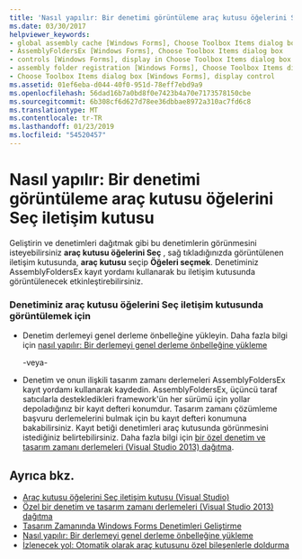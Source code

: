 ```yaml
---
title: 'Nasıl yapılır: Bir denetimi görüntüleme araç kutusu öğelerini Seç iletişim kutusu'
ms.date: 03/30/2017
helpviewer_keywords:
- global assembly cache [Windows Forms], Choose Toolbox Items dialog box
- AssemblyFoldersEx [Windows Forms], Choose Toolbox Items dialog box
- controls [Windows Forms], display in Choose Toolbox Items dialog box
- assembly folder registration [Windows Forms], Choose Toolbox Items dialog box
- Choose Toolbox Items dialog box [Windows Forms], display control
ms.assetid: 01ef6eba-d044-40f0-951d-78eff7ebd9a9
ms.openlocfilehash: 56dad16b7a0bd8f0e7423b4a70e7173578150cbe
ms.sourcegitcommit: 6b308cf6d627d78ee36dbbae8972a310ac7fd6c8
ms.translationtype: MT
ms.contentlocale: tr-TR
ms.lasthandoff: 01/23/2019
ms.locfileid: "54520457"
---
```

# <a name="how-to-display-a-control-in-the-choose-toolbox-items-dialog-box"></a>Nasıl yapılır: Bir denetimi görüntüleme araç kutusu öğelerini Seç iletişim kutusu
Geliştirin ve denetimleri dağıtmak gibi bu denetimlerin görünmesini isteyebilirsiniz **araç kutusu öğelerini Seç** , sağ tıkladığınızda görüntülenen iletişim kutusunda, **araç kutusu** seçip  **Öğeleri seçmek**. Denetiminiz AssemblyFoldersEx kayıt yordamı kullanarak bu iletişim kutusunda görüntülenecek etkinleştirebilirsiniz.  
  
### <a name="to-display-your-control-in-the-choose-toolbox-items-dialog-box"></a>Denetiminiz araç kutusu öğelerini Seç iletişim kutusunda görüntülemek için  
  
-   Denetim derlemeyi genel derleme önbelleğine yükleyin. Daha fazla bilgi için [nasıl yapılır: Bir derlemeyi genel derleme önbelleğine yükleme](../../../../docs/framework/app-domains/how-to-install-an-assembly-into-the-gac.md)  
  
     -veya-  
  
-   Denetim ve onun ilişkili tasarım zamanı derlemeleri AssemblyFoldersEx kayıt yordamı kullanarak kaydedin. AssemblyFoldersEx, üçüncü taraf satıcılarla destekledikleri framework'ün her sürümü için yollar depoladığınız bir kayıt defteri konumdur. Tasarım zamanı çözümleme başvuru derlemelerini bulmak için bu kayıt defteri konumuna bakabilirsiniz. Kayıt betiği denetimleri araç kutusunda görünmesini istediğiniz belirtebilirsiniz. Daha fazla bilgi için [bir özel denetim ve tasarım zamanı derlemeleri (Visual Studio 2013) dağıtma](https://msdn.microsoft.com/library/96158eb0-b691-4ae1-9e7b-3c65a1b798cb).  
  
## <a name="see-also"></a>Ayrıca bkz.
- [Araç kutusu öğelerini Seç iletişim kutusu (Visual Studio)](https://msdn.microsoft.com/library/bd07835f-18a8-433e-bccc-7141f65263bb)
- [Özel bir denetim ve tasarım zamanı derlemeleri (Visual Studio 2013) dağıtma](https://msdn.microsoft.com/library/96158eb0-b691-4ae1-9e7b-3c65a1b798cb)
- [Tasarım Zamanında Windows Forms Denetimleri Geliştirme](../../../../docs/framework/winforms/controls/developing-windows-forms-controls-at-design-time.md)
- [Nasıl yapılır: Bir derlemeyi genel derleme önbelleğine yükleme](../../../../docs/framework/app-domains/how-to-install-an-assembly-into-the-gac.md)
- [İzlenecek yol: Otomatik olarak araç kutusunu özel bileşenlerle doldurma](../../../../docs/framework/winforms/controls/walkthrough-automatically-populating-the-toolbox-with-custom-components.md)
